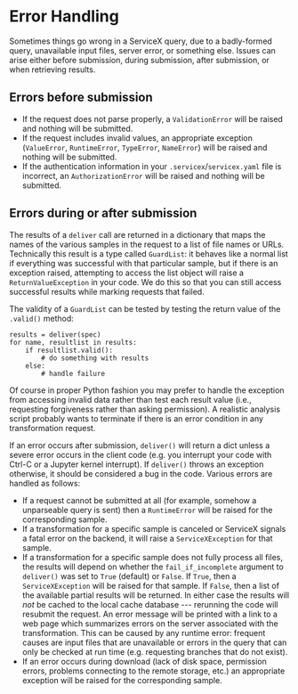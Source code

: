 # Error Handling

Sometimes things go wrong in a ServiceX query, due to a badly-formed query, unavailable input files, server error, or something else. Issues can arise either before submission, during submission, after submission, or when retrieving results. 

## Errors before submission
* If the request does not parse properly, a `ValidationError` will be raised and nothing will be submitted.
* If the request includes invalid values, an appropriate exception (`ValueError`, `RuntimeError`, `TypeError`, `NameError`) will be raised and nothing will be submitted.
* If the authentication information in your `.servicex`/`servicex.yaml` file is incorrect, an `AuthorizationError` will be raised and nothing will be submitted.

## Errors during or after submission
The results of a `deliver` call are returned in a dictionary that maps the names of the various samples in the request to a list of file names or URLs. Technically this result is a type called `GuardList`: it behaves like a normal list if everything was successful with that particular sample, but if there is an exception raised, attempting to access the list object will raise a `ReturnValueException` in your code. We do this so that you can still access successful results while marking requests that failed.

The validity of a `GuardList` can be tested by testing the return value of the `.valid()` method:

```
results = deliver(spec)
for name, resultlist in results:
    if resultlist.valid():
        # do something with results
    else:
        # handle failure
```

Of course in proper Python fashion you may prefer to handle the exception from accessing invalid data rather than test each result value (i.e., requesting forgiveness rather than asking permission). A realistic analysis script probably wants to terminate if there is an error condition in any transformation request.

If an error occurs after submission, `deliver()` will return a dict unless a severe error occurs in the client code (e.g. you interrupt your code with Ctrl-C or a Jupyter kernel interrupt). If `deliver()` throws an exception otherwise, it should be considered a bug in the code. Various errors are handled as follows:
* If a request cannot be submitted at all (for example, somehow a unparseable query is sent) then a `RuntimeError` will be raised for the corresponding sample.
* If a transformation for a specific sample is canceled or ServiceX signals a fatal error on the backend, it will raise a `ServiceXException` for that sample.
* If a transformation for a specific sample does not fully process all files, the results will depend on whether the `fail_if_incomplete` argument to `deliver()` was set to `True` (default) or `False`. If `True`, then a `ServiceXException` will be raised for that sample. If `False`, then a list of the available partial results will be returned. In either case the results will *not* be cached to the local cache database --- rerunning the code will resubmit the request. An error message will be printed with a link to a web page which summarizes errors on the server associated with the transformation. This can be caused by any runtime error: frequent causes are input files that are unavailable or errors in the query that can only be checked at run time (e.g. requesting branches that do not exist).
* If an error occurs during download (lack of disk space, permission errors, problems connecting to the remote storage, etc.) an appropriate exception will be raised for the corresponding sample.
